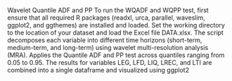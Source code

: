 Wavelet Quantile ADF and PP
To run the WQADF and WQPP test, first ensure that all required R packages (readxl, urca, parallel, waveslim, ggplot2, and ggthemes) are installed and loaded. 
Set the working directory to the location of your dataset and load the Excel file DATA.xlsx. 
The script decomposes each variable into different time horizons (short-term, medium-term, and long-term) using wavelet multi-resolution analysis (MRA). 
Applies the Quantile ADF and PP test across quantiles ranging from 0.05 to 0.95. 
The results for variables LEG, LFD, LIQ, LREC, and LTI are combined into a single dataframe and visualized using ggplot2
